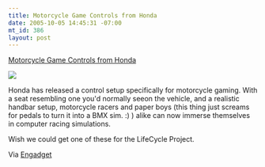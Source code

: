 ```yaml
--- 
title: Motorcycle Game Controls from Honda
date: 2005-10-05 14:45:31 -07:00
mt_id: 386
layout: post
---
```

[Motorcycle Game Controls from Honda][1]

[![][2]][3]

Honda has released a control setup specifically for motorcycle gaming. With a seat resembling one you'd normally seeon the vehicle, and a realistic handbar setup, motorcycle racers and paper boys (this thing just screams for pedals to turn it into a BMX sim. :) ) alike can now immerse themselves in computer racing simulations.

Wish we could get one of these for the LifeCycle Project.

Via [Engadget][4]

   [1]: http://www.nihoncarandbike.com/news/Le+Riding+Simulator+de+Honda+%21
   [2]: http://images.nonpolynomial.com/nonpolynomial.com/blog/hondabars.jpg
   [3]: http://www.newscientist.com/article.ns?id=mg18825196.000&feedId=online-news_rss20
   [4]: http://www.gizmodo.com/gadgets/gadgets/no-road-rash-all-motorcycle-129057.php

